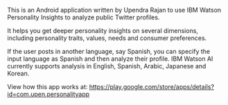 This is an Android application written by Upendra Rajan to use IBM Watson Personality Insights to analyze public Twitter profiles.

It helps you get deeper personality insights on several dimensions, including personality traits, values, needs and consumer preferences.

If the user posts in another language, say Spanish, you can specify the input language as Spanish and then analyze their profile. IBM Watson AI currently supports analysis in English, Spanish, Arabic, Japanese and Korean.

View how this app works at: https://play.google.com/store/apps/details?id=com.upen.personalityapp